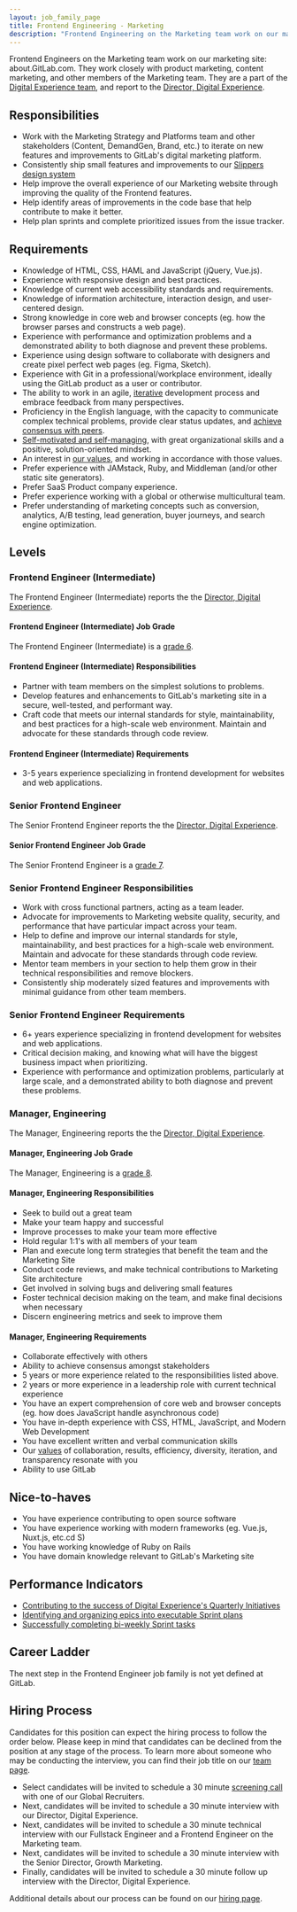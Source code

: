 ```yaml
---
layout: job_family_page
title: Frontend Engineering - Marketing
description: "Frontend Engineering on the Marketing team work on our marketing site. They work closely with product marketing, content marketing, and other members of the Marketing team."
---
```

 
Frontend Engineers on the Marketing team work on our marketing site: about.GitLab.com. They work closely with product marketing, content marketing, and other members of the Marketing team. They are a part of the [Digital Experience team](https://about.gitlab.com/handbook/marketing/digital-experience/), and report to the [Director, Digital Experience](/job-families/marketing/digital-experience/#director-of-digital-experience).

## Responsibilities
- Work with the Marketing Strategy and Platforms team and other stakeholders (Content, DemandGen, Brand, etc.) to iterate on new features and improvements to GitLab's digital marketing platform.
- Consistently ship small features and improvements to our [Slippers design system](https://gitlab.com/gitlab-com/marketing/digital-experience/slippers-ui)
- Help improve the overall experience of our Marketing website through improving the quality of the Frontend features.
- Help identify areas of improvements in the code base that help contribute to make it better.
- Help plan sprints and complete prioritized issues from the issue tracker.

## Requirements
- Knowledge of HTML, CSS, HAML and JavaScript (jQuery, Vue.js).
- Experience with responsive design and best practices.
- Knowledge of current web accessibility standards and requirements.
- Knowledge of information architecture, interaction design, and user-centered design.
- Strong knowledge in core web and browser concepts (eg. how the browser parses and constructs a web page).
- Experience with performance and optimization problems and a demonstrated ability to both diagnose and prevent these problems.
- Experience using design software to collaborate with designers and create pixel perfect web pages (eg. Figma, Sketch).
- Experience with Git in a professional/workplace environment, ideally using the GitLab product as a user or contributor.
- The ability to work in an agile, [iterative](https://about.gitlab.com/handbook/values/#iteration) development process and embrace feedback from many perspectives.
- Proficiency in the English language, with the capacity to communicate complex technical problems, provide clear status updates, and [achieve consensus with peers](https://about.gitlab.com/handbook/values/#collaboration).
- [Self-motivated and self-managing](https://about.gitlab.com/handbook/values/#efficiency), with great organizational skills and a positive, solution-oriented mindset.
- An interest in [our values](https://about.gitlab.com/handbook/values/), and working in accordance with those values.
- Prefer experience with JAMstack, Ruby, and Middleman (and/or other static site generators).
- Prefer SaaS Product company experience.
- Prefer experience working with a global or otherwise multicultural team.
- Prefer understanding of marketing concepts such as conversion, analytics, A/B testing, lead generation, buyer journeys, and search engine optimization.

## Levels

### Frontend Engineer (Intermediate)  

The Frontend Engineer (Intermediate) reports the the [Director, Digital Experience](/job-families/marketing/digital-experience/#director-of-digital-experience).

#### Frontend Engineer (Intermediate) Job Grade

The Frontend Engineer (Intermediate) is a [grade 6](https://about.gitlab.com/handbook/total-rewards/compensation/compensation-calculator/#gitlab-job-grades).

#### Frontend Engineer (Intermediate) Responsibilities
- Partner with team members on the simplest solutions to problems.
- Develop features and enhancements to GitLab's marketing site in a secure, well-tested, and performant way.
- Craft code that meets our internal standards for style, maintainability, and best practices for a high-scale web environment. Maintain and advocate for these standards through code review.

#### Frontend Engineer (Intermediate) Requirements
- 3-5 years experience specializing in frontend development for websites and web applications.

### Senior Frontend Engineer  

The Senior Frontend Engineer reports the the [Director, Digital Experience](/job-families/marketing/digital-experience/#director-of-digital-experience).

#### Senior Frontend Engineer Job Grade

The Senior Frontend Engineer is a [grade 7](https://about.gitlab.com/handbook/total-rewards/compensation/compensation-calculator/#gitlab-job-grades).  

### Senior Frontend Engineer Responsibilities
- Work with cross functional partners, acting as a team leader.
- Advocate for improvements to Marketing website quality, security, and performance that have particular impact across your team.
- Help to define and improve our internal standards for style, maintainability, and best practices for a high-scale web environment. Maintain and advocate for these standards through code review.
- Mentor team members in your section to help them grow in their technical responsibilities and remove blockers.
- Consistently ship moderately sized features and improvements with minimal guidance from other team members.

### Senior Frontend Engineer Requirements
- 6+ years experience specializing in frontend development for websites and web applications.
- Critical decision making, and knowing what will have the biggest business impact when prioritizing.
- Experience with performance and optimization problems, particularly at large scale, and a demonstrated ability to both diagnose and prevent these problems.


### Manager, Engineering

The Manager, Engineering reports the the [Director, Digital Experience](/job-families/marketing/digital-experience/#director-of-digital-experience).

#### Manager, Engineering Job Grade

The Manager, Engineering is a [grade 8](https://about.gitlab.com/handbook/total-rewards/compensation/compensation-calculator/#gitlab-job-grades).  

#### Manager, Engineering Responsibilities
- Seek to build out a great team
- Make your team happy and successful
- Improve processes to make your team more effective
- Hold regular 1:1's with all members of your team
- Plan and execute long term strategies that benefit the team and the Marketing Site
- Conduct code reviews, and make technical contributions to Marketing Site architecture
- Get involved in solving bugs and delivering small features
- Foster technical decision making on the team, and make final decisions when necessary
- Discern engineering metrics and seek to improve them

#### Manager, Engineering Requirements
- Collaborate effectively with others
- Ability to achieve consensus amongst stakeholders
- 5 years or more experience related to the responsibilities listed above.
- 2 years or more experience in a leadership role with current technical experience
- You have an expert comprehension of core web and browser concepts (eg. how does JavaScript handle asynchronous code)
- You have in-depth experience with CSS, HTML, JavaScript, and Modern Web Development
- You have excellent written and verbal communication skills
- Our [values](https://about.gitlab.com/handbook/values/) of collaboration, results, efficiency, diversity, iteration, and transparency resonate with you
- Ability to use GitLab

## Nice-to-haves

- You have experience contributing to open source software
- You have experience working with modern frameworks (eg. Vue.js, Nuxt.js, etc.cd S)
- You have working knowledge of Ruby on Rails
- You have domain knowledge relevant to GitLab's Marketing site

## Performance Indicators
- [Contributing to the success of Digital Experience's Quarterly Initiatives](https://about.gitlab.com/handbook/marketing/digital-experience/#okrs)
- [Identifying and organizing epics into executable Sprint plans](https://about.gitlab.com/handbook/marketing/digital-experience/#iteration-process)
- [Successfully completing bi-weekly Sprint tasks](https://about.gitlab.com/handbook/marketing/digital-experience/#sprint-cycle)

## Career Ladder

The next step in the Frontend Engineer job family is not yet defined at GitLab.

## Hiring Process

Candidates for this position can expect the hiring process to follow the order below. Please keep in mind that candidates can be declined from the position at any stage of the process. To learn more about someone who may be conducting the interview, you can find their job title on our [team page](https://about.gitlab.com/company/team/).

- Select candidates will be invited to schedule a 30 minute [screening call](https://about.gitlab.com/handbook/hiring/#screening-call) with one of our Global Recruiters.
- Next, candidates will be invited to schedule a 30 minute interview with our Director, Digital Experience.
- Next, candidates will be invited to schedule a 30 minute technical interview with our Fullstack Engineer and a Frontend Engineer on the Marketing team.
- Next, candidates will be invited to schedule a 30 minute interview with the Senior Director, Growth Marketing.
- Finally, candidates will be invited to schedule a 30 minute follow up interview with the Director, Digital Experience.

Additional details about our process can be found on our [hiring page](https://about.gitlab.com/handbook/hiring/).
